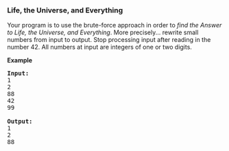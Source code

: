 ### Life, the Universe, and Everything

Your program is to use the brute-force approach in order to *find the Answer to Life, the Universe, and Everything*. More precisely... rewrite small numbers from input to output. Stop processing input after reading in the number 42. All numbers at input are integers of one or two digits.

**Example**

<pre>
<b>Input:</b>
1
2
88
42
99

<b>Output:</b>
1
2
88
<pre>
